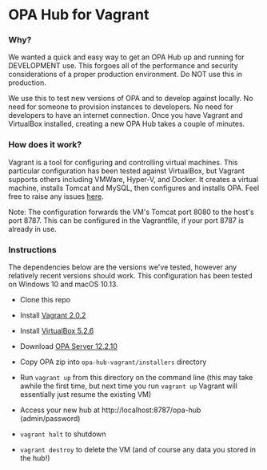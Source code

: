 # OPA Hub for Vagrant

### Why?
We wanted a quick and easy way to get an OPA Hub up and running for DEVELOPMENT use.  This forgoes all of the performance and security considerations of a proper production environment.  Do NOT use this in production.

We use this to test new versions of OPA and to develop against locally.  No need for someone to provision instances to developers.  No need for developers to have an internet connection.  Once you have Vagrant and VirtualBox installed, creating a new OPA Hub takes a couple of minutes.

### How does it work?
Vagrant is a tool for configuring and controlling virtual machines.  This particular configuration has been tested against VirtualBox, but Vagrant supports others including VMWare, Hyper-V, and Docker.  It creates a virtual machine, installs Tomcat and MySQL, then configures and installs OPA.  Feel free to raise any issues [here](https://github.com/start-point-industries/opa-hub-vagrant/issues).

Note: The configuration forwards the VM's Tomcat port 8080 to the host's port 8787.  This can be configured in the Vagrantfile, if your port 8787 is already in use.  

### Instructions
The dependencies below are the versions we've tested, however any relatively recent versions should work.  This configuration has been tested on Windows 10 and macOS 10.13.
- Clone this repo
- Install [Vagrant 2.0.2](https://www.vagrantup.com/downloads.html)
- Install [VirtualBox 5.2.6](https://www.virtualbox.org/wiki/Downloads)
- Download [OPA Server 12.2.10](http://www.oracle.com/technetwork/apps-tech/policy-automation/downloads/index.html)
- Copy OPA zip into `opa-hub-vagrant/installers` directory
- Run `vagrant up` from this directory on the command line (this may take awhile the first time, but next time you run `vagrant up` Vagrant will essentially just resume the existing VM)
- Access your new hub at http://localhost:8787/opa-hub (admin/password)

- `vagrant halt` to shutdown
- `vagrant destroy` to delete the VM (and of course any data you stored in the hub!)